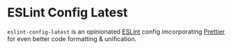 # ESLint Config Latest

`eslint-config-latest` is an opinionated [ESLint](https://eslint.org/) config imcorporating [Prettier](https://github.com/prettier/prettier) for even better code formatting & unification.
